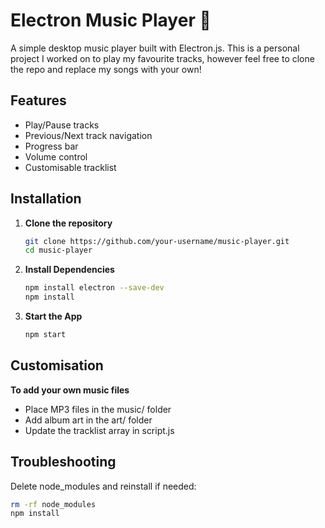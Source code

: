 # Electron Music Player 🎵

A simple desktop music player built with Electron.js. 
This is a personal project I worked on to play my favourite tracks, however feel free to clone the repo and replace my songs with your own!

## Features
- Play/Pause tracks
- Previous/Next track navigation
- Progress bar
- Volume control
- Customisable tracklist

## Installation

1. **Clone the repository**
   ```bash
   git clone https://github.com/your-username/music-player.git
   cd music-player
   ```
2. **Install Dependencies**
   ```bash
   npm install electron --save-dev
   npm install
   ```
3. **Start the App**
    ```bash
    npm start
    ```

## Customisation

**To add your own music files**
- Place MP3 files in the music/ folder
- Add album art in the art/ folder
- Update the tracklist array in script.js

## Troubleshooting

Delete node_modules and reinstall if needed:
```bash
rm -rf node_modules
npm install
```


   
